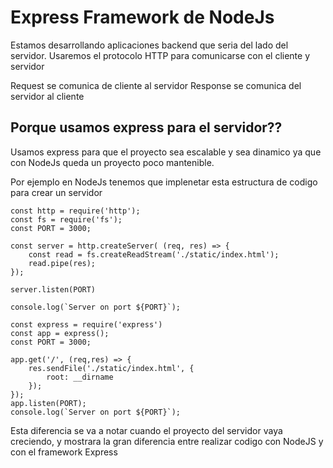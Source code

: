 # Express Framework de NodeJs

Estamos desarrollando aplicaciones backend que seria del lado del servidor.
Usaremos el protocolo HTTP para comunicarse con el cliente y servidor

Request se comunica de cliente al servidor 
Response se comunica del servidor al cliente

## Porque usamos express para el servidor??
Usamos express para que el proyecto sea escalable y sea dinamico ya que con NodeJs queda un proyecto poco mantenible.

Por ejemplo en NodeJs tenemos que implenetar esta estructura de codigo para crear un servidor 

```JS
const http = require('http');
const fs = require('fs');
const PORT = 3000;

const server = http.createServer( (req, res) => {
    const read = fs.createReadStream('./static/index.html');
    read.pipe(res);
});

server.listen(PORT)

console.log(`Server on port ${PORT}`);
```

```JS
const express = require('express')
const app = express();
const PORT = 3000;

app.get('/', (req,res) => { 
    res.sendFile('./static/index.html', {
        root: __dirname
    });
});
app.listen(PORT);
console.log(`Server on port ${PORT}`);
```

Esta diferencia se va a notar cuando el proyecto del servidor vaya creciendo, y mostrara la gran diferencia entre realizar codigo con NodeJS y con el framework Express

